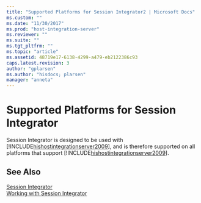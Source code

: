 ```yaml
---
title: "Supported Platforms for Session Integrator2 | Microsoft Docs"
ms.custom: ""
ms.date: "11/30/2017"
ms.prod: "host-integration-server"
ms.reviewer: ""
ms.suite: ""
ms.tgt_pltfrm: ""
ms.topic: "article"
ms.assetid: 48719e17-6138-4299-a479-eb2122386c93
caps.latest.revision: 3
author: "gplarsen"
ms.author: "hisdocs; plarsen"
manager: "anneta"
---
```

# Supported Platforms for Session Integrator
Session Integrator is designed to be used with [!INCLUDE[hishostintegrationserver2009](../includes/hishostintegrationserver2009-md.md)], and is therefore supported on all platforms that support [!INCLUDE[hishostintegrationserver2009](../includes/hishostintegrationserver2009-md.md)].  
  
## See Also  
 [Session Integrator](../core/session-integrator2.md)   
 [Working with Session Integrator](../core/working-with-session-integrator1.md)